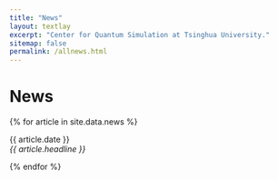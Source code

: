 ```yaml
---
title: "News"
layout: textlay
excerpt: "Center for Quantum Simulation at Tsinghua University."
sitemap: false
permalink: /allnews.html
---
```


# News

{% for article in site.data.news %}
<p>{{ article.date }} <br>
<em>{{ article.headline }}</em></p>
{% endfor %}
